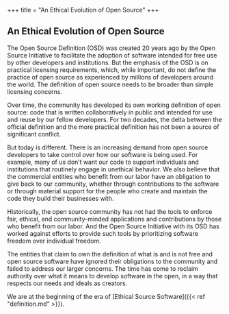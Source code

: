 +++
title = "An Ethical Evolution of Open Source"
+++

## An Ethical Evolution of Open Source

The Open Source Definition (OSD) was created 20 years ago by the Open Source Initiative to facilitate the adoption of software intended for free use by other developers and institutions. But the emphasis of the OSD is on practical licensing requirements, which, while important, do not define the practice of open source as experienced by millions of developers around the world. The definition of open source needs to be broader than simple licensing concerns.

Over time, the community has developed its own working definition of open source: code that is written collaboratively in public and intended for use and reuse by our fellow developers. For two decades, the delta between the official definition and the more practical definition has not been a source of significant conflict.

But today is different. There is an increasing demand from open source developers to take control over how our software is being used. For example, many of us don’t want our code to support individuals and institutions that routinely engage in unethical behavior. We also believe that the commercial entities who benefit from our labor have an obligation to give back to our community, whether through contributions to the software or through material support for the people who create and maintain the code they build their businesses with.

Historically, the open source community has not had the tools to enforce fair, ethical, and community-minded applications and contributions by those who benefit from our labor. And the Open Source Initiative with its OSD has worked against efforts to provide such tools by prioritizing software freedom over individual freedom.

The entities that claim to own the definition of what is and is not free and open source software have ignored their obligations to the community and failed to address our larger concerns. The time has come to reclaim authority over what it means to develop software in the open, in a way that respects our needs and ideals as creators.

We are at the beginning of the era of [Ethical Source Software]({{< ref "definition.md" >}}).

